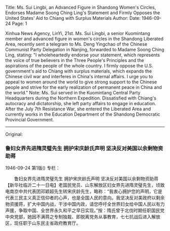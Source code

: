 Title: Ms. Sui Lingbi, an Advanced Figure in Shandong Women's Circles, Endorses Madame Soong Ching Ling's Statement and Firmly Opposes the United States' Aid to Chiang with Surplus Materials
Author:
Date: 1946-09-24
Page: 1

Xinhua News Agency, LinYi, 21st. Ms. Sui Lingbi, a senior Kuomintang member and advanced figure in women's circles in the Shandong Liberated Area, recently sent a telegram to Ms. Deng Yingchao of the Chinese Communist Party Delegation in Nanjing, forwarded to Madame Soong Ching Ling, stating: "I wholeheartedly endorse your statement, which represents the voice of true believers in the Three People's Principles and the aspirations of the people of the whole country. I firmly oppose the U.S. government's aid to Chiang with surplus materials, which expands the Chinese civil war and interferes in China's internal affairs. I urge you to appeal to women around the world to give strong support to the Chinese people and strive for the early realization of permanent peace in China and the world." Note: Ms. Sui served in the Kuomintang Central Party Headquarters during the Northern Expedition. Dissatisfied with Chiang's autocracy and dictatorship, she left party affairs to engage in education. After the July 7th Resistance War, she entered the Liberated Area and currently works in the Education Department of the Shandong Democratic Provincial Government.



<hr /> 

Original: 


### 鲁妇女界先进隋灵璧先生  拥护宋庆龄氏声明  坚决反对美国以余剩物资助蒋

1946-09-24
第1版()
专栏：

　　鲁妇女界先进隋灵璧先生
  拥护宋庆龄氏声明
            坚决反对美国以余剩物资助蒋
    【新华社临沂二十一日电】老国民党员、山东解放区妇女界先进隋灵璧先生，顷致电南京中共代表团邓颖超先生转宋庆龄先生，略称：“我衷心拥护您的声明，它是代表三民主义真正信仰者的心声，也是全国人民的意向。我坚决反对美政府以剩余物资援蒋，扩大中国内战，干涉中国内政，请您呼吁全世界妇女给中国人民以有力声援，争取中国、全世界永久和平之早日实现。”按：隋氏曾于北伐时期任职国民党中央党部，她因不满蒋之专制独裁、即脱离党务从事教育，七七抗战后进入解放区，现任职于山东民主省政府教育厅。
